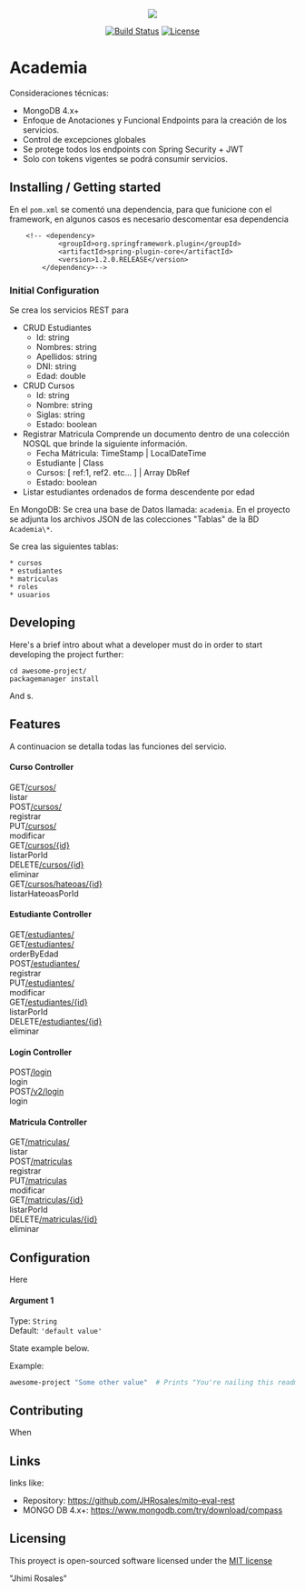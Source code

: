 <p align="center"><img src="https://miro.medium.com/max/705/1*jN41v5TFycg9luCOB8w6cA.png"></p>

<p align="center">
<a href="https://travis-ci.org/laravel/framework"><img src="https://travis-ci.org/laravel/framework.svg" alt="Build Status"></a>
<a href="https://packagist.org/packages/laravel/framework"><img src="https://poser.pugx.org/laravel/framework/license.svg" alt="License"></a>
</p>

# Academia

Consideraciones técnicas:
 * MongoDB 4.x+
 * Enfoque de Anotaciones y Funcional Endpoints para la creación de los servicios.
 * Control de excepciones globales 
 * Se protege todos los endpoints con Spring Security + JWT 
 * Solo con tokens vigentes se podrá consumir servicios.



## Installing / Getting started

En el `pom.xml` se comentó una dependencia, para que funicione con el framework, en algunos casos es necesario descomentar esa dependencia

```shell
	<!-- <dependency>
            <groupId>org.springframework.plugin</groupId>
            <artifactId>spring-plugin-core</artifactId>
            <version>1.2.0.RELEASE</version>
        </dependency>-->
```

### Initial Configuration

Se crea los servicios REST para 
* CRUD Estudiantes 
 	* Id: string 
	* Nombres: string 
	* Apellidos: string 
	* DNI: string 
	* Edad: double 
* CRUD Cursos 
	* Id: string 
	* Nombre: string 
	* Siglas: string 
	* Estado: boolean 
* Registrar Matricula 
   Comprende un documento dentro de una colección NOSQL que brinde la siguiente información. 
	* Fecha Mátricula: TimeStamp | LocalDateTime 
	* Estudiante | Class 
	* Cursos: [ ref:1, ref2. etc… ] | Array DbRef 
	* Estado: boolean
* Listar estudiantes ordenados de forma descendente por edad

En MongoDB:
Se crea una base de Datos llamada: `academia`.
En el proyecto se adjunta los archivos JSON de las colecciones "Tablas" de la BD `Academia\*`.

Se crea las siguientes tablas:

	* cursos
	* estudiantes
	* matriculas
	* roles
	* usuarios

## Developing

Here's a brief intro about what a developer must do in order to start developing
the project further:

```shell
cd awesome-project/
packagemanager install
```

And s.

## Features

A continuacion se detalla todas las funciones del servicio.

#### Curso Controller
<div class="no-margin"><!-- react-text: 150 --> <!-- /react-text --><span><div class="opblock opblock-get" id="operations-curso-controller-listarUsingGET"><div class="opblock-summary opblock-summary-get"><span class="opblock-summary-method">GET</span><span class="opblock-summary-path" data-path="/cursos"><a class="nostyle" href="#/curso-controller/listarUsingGET"><span>/cursos/</span></a></span><div class="opblock-summary-description">listar</div><!-- react-empty: 159 --></div><noscript></noscript></div></span><span><div class="opblock opblock-post" id="operations-curso-controller-registrarUsingPOST"><div class="opblock-summary opblock-summary-post"><span class="opblock-summary-method">POST</span><span class="opblock-summary-path" data-path="/cursos"><a class="nostyle" href="#/curso-controller/registrarUsingPOST"><span>/cursos/</span></a></span><div class="opblock-summary-description">registrar</div><!-- react-empty: 169 --></div><noscript></noscript></div></span><span><div class="opblock opblock-put" id="operations-curso-controller-modificarUsingPUT"><div class="opblock-summary opblock-summary-put"><span class="opblock-summary-method">PUT</span><span class="opblock-summary-path" data-path="/cursos"><a class="nostyle" href="#/curso-controller/modificarUsingPUT"><span>/cursos/</span></a></span><div class="opblock-summary-description">modificar</div><!-- react-empty: 179 --></div><noscript></noscript></div></span><span><div class="opblock opblock-get" id="operations-curso-controller-listarPorIdUsingGET"><div class="opblock-summary opblock-summary-get"><span class="opblock-summary-method">GET</span><span class="opblock-summary-path" data-path="/cursos/{id}"><a class="nostyle" href="#/curso-controller/listarPorIdUsingGET"><span>/cursos/{id}</span></a></span><div class="opblock-summary-description">listarPorId</div><!-- react-empty: 189 --></div><noscript></noscript></div></span><span><div class="opblock opblock-delete" id="operations-curso-controller-eliminarUsingDELETE"><div class="opblock-summary opblock-summary-delete"><span class="opblock-summary-method">DELETE</span><span class="opblock-summary-path" data-path="/cursos/{id}"><a class="nostyle" href="#/curso-controller/eliminarUsingDELETE"><span>/cursos/{id}</span></a></span><div class="opblock-summary-description">eliminar</div><!-- react-empty: 199 --></div><noscript></noscript></div></span><span><div class="opblock opblock-get" id="operations-curso-controller-listarHateoasPorIdUsingGET"><div class="opblock-summary opblock-summary-get"><span class="opblock-summary-method">GET</span><span class="opblock-summary-path" data-path="/cursos/hateoas/{id}"><a class="nostyle" href="#/curso-controller/listarHateoasPorIdUsingGET"><span>/cursos/hateoas/{id}</span></a></span><div class="opblock-summary-description">listarHateoasPorId</div><!-- react-empty: 209 --></div><noscript></noscript></div></span><!-- react-text: 211 --> <!-- /react-text --></div>
	
#### Estudiante Controller
<div class="no-margin"><!-- react-text: 213 --> <!-- /react-text --><span><div class="opblock opblock-get" id="operations-estudiante-controller-listarUsingGET_1"><div class="opblock-summary opblock-summary-get"><span class="opblock-summary-method">GET</span><span class="opblock-summary-path" data-path="/estudiantes"><a class="nostyle" href="#/estudiante-controller/listarUsingGET_1"><span>/estudiantes/</span></a></span><div class="opblock-summary-description"></div><!-- react-empty: 222 --></div>	
<noscript></noscript></div></span>
	<span><div class="opblock opblock-get" id="operations-estudiante-controller-listarUsingGET_1"><div class="opblock-summary opblock-summary-get"><span class="opblock-summary-method">GET</span><span class="opblock-summary-path" data-path="/estudiantes"><a class="nostyle" href="#/estudiante-controller/listarUsingGET_1"><span>/estudiantes/</span></a></span><div class="opblock-summary-description">orderByEdad</div><!-- react-empty: 222 --></div>	
<noscript></noscript></div></span>	
	<span><div class="opblock opblock-post" id="operations-estudiante-controller-registrarUsingPOST_1"><div class="opblock-summary opblock-summary-post"><span class="opblock-summary-method">POST</span><span class="opblock-summary-path" data-path="/estudiantes"><a class="nostyle" href="#/estudiante-controller/registrarUsingPOST_1"><span>/estudiantes/</span></a></span><div class="opblock-summary-description">registrar</div><!-- react-empty: 232 --></div><noscript></noscript></div></span><span><div class="opblock opblock-put" id="operations-estudiante-controller-modificarUsingPUT_1"><div class="opblock-summary opblock-summary-put"><span class="opblock-summary-method">PUT</span><span class="opblock-summary-path" data-path="/estudiantes"><a class="nostyle" href="#/estudiante-controller/modificarUsingPUT_1"><span>/estudiantes/</span></a></span><div class="opblock-summary-description">modificar</div><!-- react-empty: 242 --></div><noscript></noscript></div></span><span><div class="opblock opblock-get" id="operations-estudiante-controller-listarPorIdUsingGET_1"><div class="opblock-summary opblock-summary-get"><span class="opblock-summary-method">GET</span><span class="opblock-summary-path" data-path="/estudiantes/{id}"><a class="nostyle" href="#/estudiante-controller/listarPorIdUsingGET_1"><span>/estudiantes/{id}</span></a></span><div class="opblock-summary-description">listarPorId</div><!-- react-empty: 252 --></div><noscript></noscript></div></span><span><div class="opblock opblock-delete" id="operations-estudiante-controller-eliminarUsingDELETE_1"><div class="opblock-summary opblock-summary-delete"><span class="opblock-summary-method">DELETE</span><span class="opblock-summary-path" data-path="/estudiantes/{id}"><a class="nostyle" href="#/estudiante-controller/eliminarUsingDELETE_1"><span>/estudiantes/{id}</span></a></span><div class="opblock-summary-description">eliminar</div><!-- react-empty: 262 --></div><noscript></noscript></div></span><!-- react-text: 264 --> <!-- /react-text --></div>

#### Login Controller
<div class="no-margin"><!-- react-text: 266 --> <!-- /react-text --><span><div class="opblock opblock-post" id="operations-login-controller-loginUsingPOST"><div class="opblock-summary opblock-summary-post"><span class="opblock-summary-method">POST</span><span class="opblock-summary-path" data-path="/login"><a class="nostyle" href="#/login-controller/loginUsingPOST"><span>/login</span></a></span><div class="opblock-summary-description">login</div><!-- react-empty: 275 --></div><noscript></noscript></div></span><span><div class="opblock opblock-post" id="operations-login-controller-loginUsingPOST_1"><div class="opblock-summary opblock-summary-post"><span class="opblock-summary-method">POST</span><span class="opblock-summary-path" data-path="/v2/login"><a class="nostyle" href="#/login-controller/loginUsingPOST_1"><span>/v2/login</span></a></span><div class="opblock-summary-description">login</div><!-- react-empty: 285 --></div><noscript></noscript></div></span><!-- react-text: 287 --> <!-- /react-text --></div>

#### Matricula Controller
<div class="no-margin"><!-- react-text: 289 --> <!-- /react-text --><span><div class="opblock opblock-get" id="operations-matricula-controller-listarUsingGET_2"><div class="opblock-summary opblock-summary-get"><span class="opblock-summary-method">GET</span><span class="opblock-summary-path" data-path="/matriculas"><a class="nostyle" href="#/matricula-controller/listarUsingGET_2"><span>/matriculas/</span></a></span><div class="opblock-summary-description">listar</div><!-- react-empty: 298 --></div><noscript></noscript></div></span><span><div class="opblock opblock-post" id="operations-matricula-controller-registrarUsingPOST_2"><div class="opblock-summary opblock-summary-post"><span class="opblock-summary-method">POST</span><span class="opblock-summary-path" data-path="/matriculas"><a class="nostyle" href="#/matricula-controller/registrarUsingPOST_2"><span>/matriculas</span></a></span><div class="opblock-summary-description">registrar</div><!-- react-empty: 308 --></div><noscript></noscript></div></span><span><div class="opblock opblock-put" id="operations-matricula-controller-modificarUsingPUT_2"><div class="opblock-summary opblock-summary-put"><span class="opblock-summary-method">PUT</span><span class="opblock-summary-path" data-path="/matriculas"><a class="nostyle" href="#/matricula-controller/modificarUsingPUT_2"><span>/matriculas</span></a></span><div class="opblock-summary-description">modificar</div><!-- react-empty: 318 --></div><noscript></noscript></div></span><span><div class="opblock opblock-get" id="operations-matricula-controller-listarPorIdUsingGET_2"><div class="opblock-summary opblock-summary-get"><span class="opblock-summary-method">GET</span><span class="opblock-summary-path" data-path="/matriculas/{id}"><a class="nostyle" href="#/matricula-controller/listarPorIdUsingGET_2"><span>/matriculas/{id}</span></a></span><div class="opblock-summary-description">listarPorId</div><!-- react-empty: 328 --></div><noscript></noscript></div></span><span><div class="opblock opblock-delete" id="operations-matricula-controller-eliminarUsingDELETE_2"><div class="opblock-summary opblock-summary-delete"><span class="opblock-summary-method">DELETE</span><span class="opblock-summary-path" data-path="/matriculas/{id}"><a class="nostyle" href="#/matricula-controller/eliminarUsingDELETE_2"><span>/matriculas/{id}</span></a></span><div class="opblock-summary-description">eliminar</div><!-- react-empty: 338 --></div><noscript></noscript></div></span><!-- react-text: 340 --> <!-- /react-text --></div>

## Configuration

Here 
#### Argument 1
Type: `String`  
Default: `'default value'`

State example below.

Example:
```bash
awesome-project "Some other value"  # Prints "You're nailing this readme!"
```


## Contributing

When 

## Links

links like:

- Repository: https://github.com/JHRosales/mito-eval-rest
- MONGO DB 4.x+: https://www.mongodb.com/try/download/compass


## Licensing

This proyect is open-sourced software licensed under the [MIT license](https://opensource.org/licenses/MIT)

"Jhimi Rosales"
